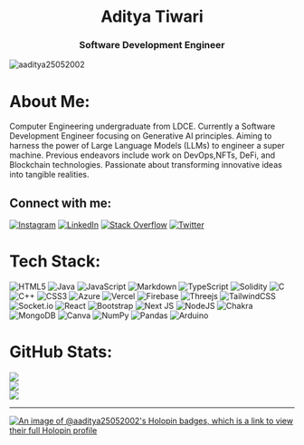 <h1 align="center">Aditya Tiwari</h1>
<h3 align="center">Software Development Engineer</h3>

<p align="left"> <img src="https://komarev.com/ghpvc/?username=aaditya25052002&label=Profile%20views&color=0e75b6&style=flat" alt="aaditya25052002" /> </p>

# About Me:
Computer Engineering undergraduate from LDCE. Currently a Software Development Engineer focusing on Generative AI principles. Aiming to harness the power of Large Language Models (LLMs) to engineer a super machine. Previous endeavors include work on DevOps,NFTs, DeFi, and Blockchain technologies. Passionate about transforming innovative ideas into tangible realities.


##  Connect with me:
[![Instagram](https://img.shields.io/badge/Instagram-%23E4405F.svg?logo=Instagram&logoColor=white)](https://instagram.com/adityatiwarii25) [![LinkedIn](https://img.shields.io/badge/LinkedIn-%230077B5.svg?logo=linkedin&logoColor=white)](https://linkedin.com/in/aditya-tiwari-53b434207) [![Stack Overflow](https://img.shields.io/badge/-Stackoverflow-FE7A16?logo=stack-overflow&logoColor=white)](https://stackoverflow.com/users/28788464) [![Twitter](https://img.shields.io/badge/Twitter-%231DA1F2.svg?logo=Twitter&logoColor=white)](https://twitter.com/adityatiwarii25) 

#  Tech Stack:
![HTML5](https://img.shields.io/badge/html5-%23E34F26.svg?style=flat&logo=html5&logoColor=white) ![Java](https://img.shields.io/badge/java-%23ED8B00.svg?style=flat&logo=java&logoColor=white) ![JavaScript](https://img.shields.io/badge/javascript-%23323330.svg?style=flat&logo=javascript&logoColor=%23F7DF1E) ![Markdown](https://img.shields.io/badge/markdown-%23000000.svg?style=flat&logo=markdown&logoColor=white) ![TypeScript](https://img.shields.io/badge/typescript-%23007ACC.svg?style=flat&logo=typescript&logoColor=white) ![Solidity](https://img.shields.io/badge/Solidity-%23363636.svg?style=flat&logo=solidity&logoColor=white) ![C](https://img.shields.io/badge/c-%2300599C.svg?style=flat&logo=c&logoColor=white) ![C++](https://img.shields.io/badge/c++-%2300599C.svg?style=flat&logo=c%2B%2B&logoColor=white) ![CSS3](https://img.shields.io/badge/css3-%231572B6.svg?style=flat&logo=css3&logoColor=white) ![Azure](https://img.shields.io/badge/azure-%230072C6.svg?style=flat&logo=azure-devops&logoColor=white) ![Vercel](https://img.shields.io/badge/vercel-%23000000.svg?style=flat&logo=vercel&logoColor=white) ![Firebase](https://img.shields.io/badge/firebase-%23039BE5.svg?style=flat&logo=firebase) ![Threejs](https://img.shields.io/badge/threejs-black?style=flat&logo=three.js&logoColor=white) ![TailwindCSS](https://img.shields.io/badge/tailwindcss-%2338B2AC.svg?style=flat&logo=tailwind-css&logoColor=white) ![Socket.io](https://img.shields.io/badge/Socket.io-black?style=flat&logo=socket.io&badgeColor=010101) ![React](https://img.shields.io/badge/react-%2320232a.svg?style=flat&logo=react&logoColor=%2361DAFB) ![Bootstrap](https://img.shields.io/badge/bootstrap-%23563D7C.svg?style=flat&logo=bootstrap&logoColor=white) ![Next JS](https://img.shields.io/badge/Next-black?style=flat&logo=next.js&logoColor=white) ![NodeJS](https://img.shields.io/badge/node.js-6DA55F?style=flat&logo=node.js&logoColor=white) ![Chakra](https://img.shields.io/badge/chakra-%234ED1C5.svg?style=flat&logo=chakraui&logoColor=white) ![MongoDB](https://img.shields.io/badge/MongoDB-%234ea94b.svg?style=flat&logo=mongodb&logoColor=white) ![Canva](https://img.shields.io/badge/Canva-%2300C4CC.svg?style=flat&logo=Canva&logoColor=white) ![NumPy](https://img.shields.io/badge/numpy-%23013243.svg?style=flat&logo=numpy&logoColor=white) ![Pandas](https://img.shields.io/badge/pandas-%23150458.svg?style=flat&logo=pandas&logoColor=white) ![Arduino](https://img.shields.io/badge/-Arduino-00979D?style=flat&logo=Arduino&logoColor=white)
#  GitHub Stats:
![](https://github-readme-stats.vercel.app/api?username=aaditya25052002&theme=dark&hide_border=false&include_all_commits=false&count_private=false)<br/>
![](https://github-readme-streak-stats.herokuapp.com/?user=aaditya25052002&theme=dark&hide_border=false)<br/>
![](https://github-readme-stats.vercel.app/api/top-langs/?username=aaditya25052002&theme=dark&hide_border=false&include_all_commits=false&count_private=false&layout=compact)



---


<!-- Proudly created with GPRM ( https://gprm.itsvg.in ) -->

<!-- [![@aaditya25052002's Holopin board](https://holopin.io/api/user/board?user=aaditya25052002)](https://holopin.io/@aaditya25052002) -->
[![An image of @aaditya25052002's Holopin badges, which is a link to view their full Holopin profile](https://holopin.me/aaditya25052002)](https://holopin.io/@aaditya25052002)
<!---
aaditya25052002/aaditya25052002 is a ✨ special ✨ repository because its `README.md` (this file) appears on your GitHub profile.
You can click the Preview link to take a look at your changes.
--->
